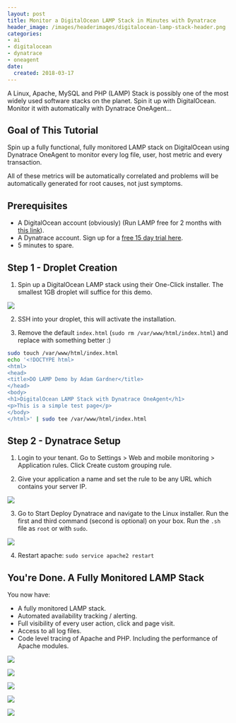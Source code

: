 ```yaml
---
layout: post
title: Monitor a DigitalOcean LAMP Stack in Minutes with Dynatrace
header_image: /images/headerimages/digitalocean-lamp-stack-header.png
categories:
- ai
- digitalocean
- dynatrace
- oneagent
date:
  created: 2018-03-17
---
```


A Linux, Apache, MySQL and PHP (LAMP) Stack is possibly one of the most widely used software stacks on the planet. Spin it up with DigitalOcean. Monitor it with automatically with Dynatrace OneAgent...

<!-- more -->

## Goal of This Tutorial

Spin up a fully functional, fully monitored LAMP stack on DigitalOcean using Dynatrace OneAgent to monitor every log file, user, host metric and every transaction.

All of these metrics will be automatically correlated and problems will be automatically generated for root causes, not just symptoms.

## Prerequisites

- A DigitalOcean account (obviously) (Run LAMP free for 2 months with [this link](https://m.do.co/c/fdf58b08514e)).
- A Dynatrace account. Sign up for a [free 15 day trial here](https://dynatrace.com/trial).
- 5 minutes to spare.

## Step 1 - Droplet Creation

1. Spin up a DigitalOcean LAMP stack using their One-Click installer. The smallest 1GB droplet will suffice for this demo.

![](../images/postimages/do-lamp-stack-1.png)

2. SSH into your droplet, this will activate the installation.

3. Remove the default `index.html` (`sudo rm /var/www/html/index.html`) and replace with something better :)

```bash
sudo touch /var/www/html/index.html
echo '<!DOCTYPE html>
<html>
<head>
<title>DO LAMP Demo by Adam Gardner</title>
</head>
<body>
<h1>DigitalOcean LAMP Stack with Dynatrace OneAgent</h1>
<p>This is a simple test page</p>
</body>
</html>' | sudo tee /var/www/html/index.html
```

## Step 2 - Dynatrace Setup

1. Login to your tenant. Go to Settings > Web and mobile monitoring > Application rules. Click Create custom grouping rule.

2. Give your application a name and set the rule to be any URL which contains your server IP.

![](../images/postimages/do-lamp-stack-2.png)

3. Go to Start Deploy Dynatrace and navigate to the Linux installer. Run the first and third command (second is optional) on your box. Run the `.sh` file as `root` or with `sudo`.

![](../images/postimages/do-lamp-stack-3.png)

4. Restart apache: `sudo service apache2 restart`

## You're Done. A Fully Monitored LAMP Stack

You now have:
- A fully monitored LAMP stack.
- Automated availability tracking / alerting.
- Full visibility of every user action, click and page visit.
- Access to all log files.
- Code level tracing of Apache and PHP. Including the performance of Apache modules.

![](../images/postimages/do-lamp-stack-4.png)

![](../images/postimages/do-lamp-stack-5.png)

![](../images/postimages/do-lamp-stack-6.png)

![](../images/postimages/do-lamp-stack-7.png)

![](../images/postimages/do-lamp-stack-8.png)